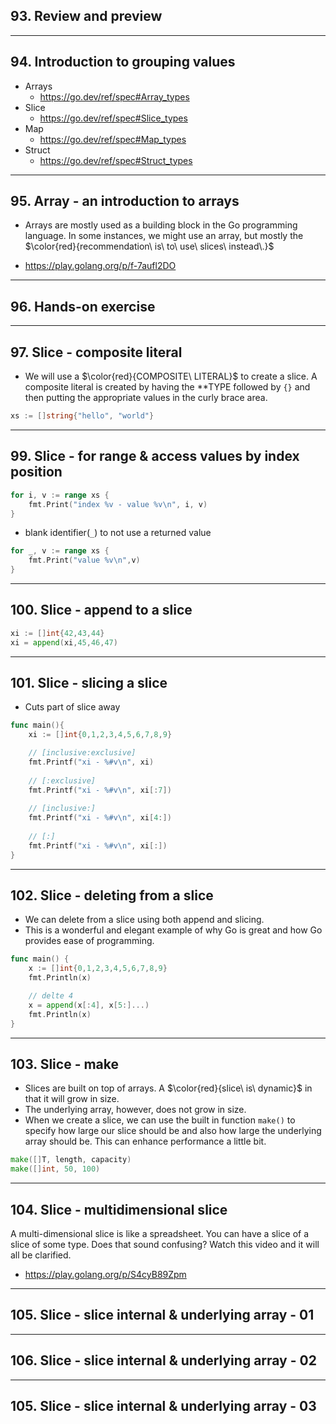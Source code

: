 ## 93. Review and preview

***

## 94. Introduction to grouping values

* Arrays
    * https://go.dev/ref/spec#Array_types
* Slice
    * https://go.dev/ref/spec#Slice_types
* Map
    * https://go.dev/ref/spec#Map_types
* Struct
    * https://go.dev/ref/spec#Struct_types

***

## 95. Array - an introduction to arrays

* Arrays are mostly used as a building block in the Go programming language. In some instances, we might use an array, but mostly the $\color{red}{recommendation\ is\ to\ use\ slices\ instead\.}$ 

* https://play.golang.org/p/f-7aufl2DO

***

## 96. Hands-on exercise

***

## 97. Slice - composite literal

* We will use a $\color{red}{COMPOSITE\ LITERAL}$ to create a slice. A composite literal is created by having the **TYPE followed by `{}` and then putting the appropriate values in the curly brace area.

```go
xs := []string{"hello", "world"}
```

***

## 99. Slice - for range & access values by index position

```go
for i, v := range xs {
    fmt.Print("index %v - value %v\n", i, v)
}
```

* blank identifier(`_`) to not use a returned  value
```go
for _, v := range xs {
    fmt.Print("value %v\n",v)
}
```

***

## 100. Slice - append to a slice

```go
xi := []int{42,43,44}
xi = append(xi,45,46,47)
```

***

## 101. Slice - slicing a slice

* Cuts part of slice away

```go
func main(){
    xi := []int{0,1,2,3,4,5,6,7,8,9}

    // [inclusive:exclusive]
    fmt.Printf("xi - %#v\n", xi)
    
    // [:exclusive]
    fmt.Printf("xi - %#v\n", xi[:7])
    
    // [inclusive:]
    fmt.Printf("xi - %#v\n", xi[4:])
    
    // [:]
    fmt.Printf("xi - %#v\n", xi[:])
}
```

*** 

## 102. Slice - deleting from a slice

* We can delete from a slice using both append and slicing. 
* This is a wonderful and elegant example of why Go is great and how Go provides ease of programming.

```go
func main() {
	x := []int{0,1,2,3,4,5,6,7,8,9}
	fmt.Println(x)

	// delte 4
	x = append(x[:4], x[5:]...)
	fmt.Println(x)
}
```

***

## 103. Slice - make

* Slices are built on top of arrays. A $\color{red}{slice\ is\ dynamic}$ in that it will grow in size.
* The underlying array, however, does not grow in size. 
* When we create a slice, we can use the built in function `make()` to specify how large our slice should be and also how large the underlying array should be. This can enhance performance a little bit.

```go
make([]T, length, capacity)
make([]int, 50, 100)
```

***

## 104. Slice - multidimensional slice

A multi-dimensional slice is like a spreadsheet. You can have a slice of a slice of some type. Does that sound confusing? Watch this video and it will all be clarified.

* https://play.golang.org/p/S4cyB89Zpm

***

## 105. Slice - slice internal & underlying array - 01

***

## 106. Slice - slice internal & underlying array - 02

***

## 105. Slice - slice internal & underlying array - 03
